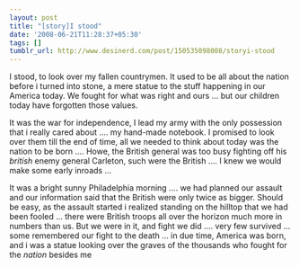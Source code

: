 ```yaml
---
layout: post
title: "[story]I stood"
date: '2008-06-21T11:28:37+05:30'
tags: []
tumblr_url: http://www.desinerd.com/post/150535098008/storyi-stood
---
```



I stood, to look over my fallen countrymen. It used to be all about the nation before i turned into stone, a mere statue to the stuff happening in our America today. We fought for what was right and ours … but our children today have forgotten those values.

It was the war for independence, I lead my army with the only possession that i really cared about …. my hand-made notebook. I promised to look over them till the end of time, all we needed to think about today was the nation to be born …. Howe, the British general was too busy fighting off his *british* enemy general Carleton, such were the British …. I knew we would make some early inroads …

It was a bright sunny Philadelphia morning …. we had planned our assault and our information said that the British were only twice as bigger. Should be easy, as the assault started i realized standing on the hilltop that we had been fooled … there were British troops all over the horizon much more in numbers than us. But we were in it, and fight we did …. very few survived … some remembered our fight to the death … in due time, America was born, and i was a statue looking over the graves of the thousands who fought for the *nation* besides me
